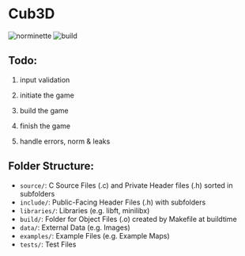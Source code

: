 # Cub3D
![norminette](https://github.com/Eduard953/Cub3D/workflows/Norm-Check/badge.svg) ![build](https://github.com/Eduard953/Cub3D/workflows/Build/badge.svg)

## Todo:

1. input validation

2. initiate the game

3. build the game

4. finish the game

5. handle errors, norm & leaks

## Folder Structure:
- `source/`: C Source Files (.c) and Private Header files (.h) sorted in subfolders
- `include/`: Public-Facing Header Files (.h) with subfolders
- `libraries/`: Libraries (e.g. libft, minilibx)
- `build/`: Folder for Object Files (.o) created by Makefile at buildtime
- `data/`: External Data (e.g. Images)
- `examples/`: Example Files (e.g. Example Maps)
- `tests/`: Test Files
